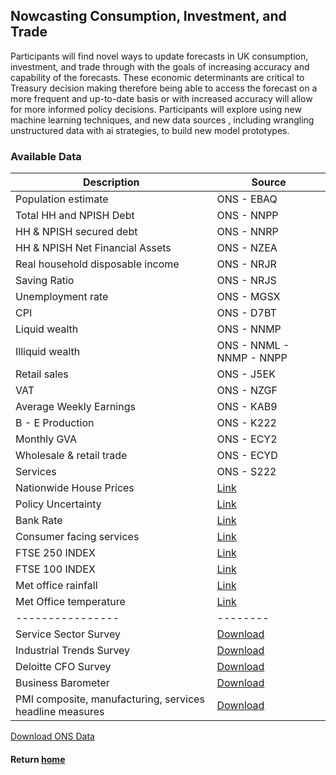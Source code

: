 ## Nowcasting Consumption, Investment, and Trade 
Participants will find novel ways to update forecasts in UK consumption, investment, and trade through with the goals of increasing accuracy and capability of the forecasts. These economic determinants are critical to Treasury decision making therefore being able to access the forecast on a more frequent and up-to-date basis or with increased accuracy will allow for more informed policy decisions. Participants will explore using new machine learning techniques, and new data sources , including wrangling unstructured data  with ai strategies, to build new model prototypes. 

### Available Data

| Description | Source |
|------------|---------|
| Population estimate | ONS - EBAQ |
| Total HH and NPISH Debt | ONS - NNPP |
| HH & NPISH secured debt | ONS - NNRP |
| HH & NPISH Net Financial Assets | ONS - NZEA |
| Real household disposable income | ONS - NRJR |
| Saving Ratio | ONS - NRJS |
| Unemployment rate | ONS - MGSX |
| CPI | ONS - D7BT |
| Liquid wealth | ONS - NNMP |
| Illiquid wealth | ONS - NNML - NNMP - NNPP |
| Retail sales | ONS - J5EK |
| VAT | ONS - NZGF |
| Average Weekly Earnings | ONS - KAB9 |
| B - E Production | ONS - K222 |
| Monthly GVA | ONS - ECY2 |
| Wholesale & retail trade | ONS - ECYD |
| Services | ONS - S222 |
| Nationwide House Prices | [Link](https://www.nationwidehousepriceindex.co.uk/download/uk-monthly-index) |
| Policy Uncertainty | [Link](https://www.policyuncertainty.com/media/UK_Policy_Uncertainty_Data.xlsx) |
| Bank Rate | [Link](https://www.bankofengland.co.uk/boeapps/database/FromShowColumns.asp?searchText=IUMABEDR&Travel=) |
| Consumer facing services | [Link](https://www.ons.gov.uk/file?uri=/economy/grossdomesticproductgdp/datasets/consumerfacingservices/current/consumerfacingservices.xlsx) |
| FTSE 250 INDEX | [Link](https://www.londonstockexchange.com/indices/ftse-250) |
| FTSE 100 INDEX | [Link](https://www.londonstockexchange.com/indices/ftse-100) |
| Met office rainfall | [Link](https://www.metoffice.gov.uk/pub/data/weather/uk/climate/datasets/Rainfall/date/UK.txt) |
| Met Office temperature | [Link](https://www.metoffice.gov.uk/pub/data/weather/uk/climate/datasets/Tmean/date/UK.txt) |
|----------------|--------|
| Service Sector Survey| [Download](https://tcarver1234.github.io/hmt_hackathon/Data/consumption/sss_databook.csv) |
| Industrial Trends Survey| [Download](https://tcarver1234.github.io/hmt_hackathon/Data/consumption/ITS_results.csv) |
| Deloitte CFO Survey| [Download](https://tcarver1234.github.io/hmt_hackathon/Data/consumption/cfo_survey.csv) |
| Business Barometer| [Download](https://tcarver1234.github.io/hmt_hackathon/Data/consumption/bb_main.csv) |
| PMI composite, manufacturing, services headline measures| [Download](https://tcarver1234.github.io/hmt_hackathon/Data/consumption/GB_comp_pmi_ba.xlsx) |

[Download ONS Data](https://tcarver1234.github.io/hmt_hackathon/Data/consumption/consumption_ons_data_dec2025.csv)

#### Return [home](index.md)

